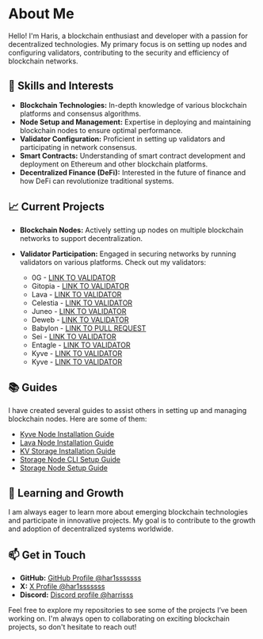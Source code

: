 # About Me

Hello! I'm Haris, a blockchain enthusiast and developer with a passion for decentralized technologies. My primary focus is on setting up nodes and configuring validators, contributing to the security and efficiency of blockchain networks.

## 🌟 Skills and Interests

- **Blockchain Technologies:** In-depth knowledge of various blockchain platforms and consensus algorithms.
- **Node Setup and Management:** Expertise in deploying and maintaining blockchain nodes to ensure optimal performance.
- **Validator Configuration:** Proficient in setting up validators and participating in network consensus.
- **Smart Contracts:** Understanding of smart contract development and deployment on Ethereum and other blockchain platforms.
- **Decentralized Finance (DeFi):** Interested in the future of finance and how DeFi can revolutionize traditional systems.

## 📈 Current Projects

- **Blockchain Nodes:** Actively setting up nodes on multiple blockchain networks to support decentralization.
- **Validator Participation:** Engaged in securing networks by running validators on various platforms. Check out my validators:

  - 0G - [LINK TO VALIDATOR](https://testnet.0g.explorers.guru/validator/0gvaloper1f50jdudstj23m8uu8qyswdpwvznd8j5e66wssk)
  - Gitopia - [LINK TO VALIDATOR](https://gitopia.explorers.guru/validator/gitopiavaloper1q2huu8xjra85qq0smd8xwxxj5rcksckansp3kv)
  - Lava - [LINK TO VALIDATOR](https://lava.explorers.guru/validator/lava@valoper1nnrxhkl7mp6sgxnmnejqsvrqfsvzk99vsyqnuf)
  - Celestia - [LINK TO VALIDATOR](https://celestia.explorers.guru/validator/celestiavaloper1f6fxqjxvdwma3mewa4r2pxdcmed8u53gf40hy9)
  - Juneo - [LINK TO VALIDATOR](https://genesis.mcnscan.io/chain/U57R134aetAHRKD5rwCfNC8Dfj9cF3GsmW7VygGJr)
  - Deweb - [LINK TO VALIDATOR](https://dws.explorers.guru/validator/dewebvaloper1ykvjrljrq79jqtkwd78e9ullugz5g7rn6c6k8u)
  - Babylon - [LINK TO PULL REQUEST](https://github.com/babylonchain/networks/pull/328)
  - Sei - [LINK TO VALIDATOR](https://sei.explorers.guru/validator/seivaloper1sg42mnaluh58hraayt6rg2a8mkzjd9wc6vxsmk)
  - Entagle - [LINK TO VALIDATOR](https://testnet.itrocket.net/entangle/staking/ethmvaloper1nv4jum04jsgvg2hu30yf797zddjs7vjs49jpem)
  - Kyve - [LINK TO VALIDATOR](https://kyve-beta.netlify.app/#/validators/kyve122h0kuz82l03sx79j2vdrcrgf9q3yp58ufc40r)
  - Kyve - [LINK TO VALIDATOR](https://explorer.kyve.network/korellia/staking/kyvevaloper1asvtgrzp9q2lkzeru03rqkwg656nvmf5f8q7ry)
 
## 📚 Guides

I have created several guides to assist others in setting up and managing blockchain nodes. Here are some of them:

- [Kyve Node Installation Guide](https://github.com/har1sssssss/guides/blob/main/kyve-node-guide.md)
- [Lava Node Installation Guide](https://github.com/har1sssssss/guides/blob/main/lava-node-installation-guide.md)
- [KV Storage Installation Guide](https://github.com/har1sssssss/0G-Nodes-Haris/blob/main/KV%20Storage.md)
- [Storage Node CLI Setup Guide](https://github.com/har1sssssss/0G-Nodes-Haris/blob/main/Storage%20Node%20CLI.md)
- [Storage Node Setup Guide](https://github.com/har1sssssss/0G-Nodes-Haris/blob/main/Storage%20Node.md)


## 🌱 Learning and Growth

I am always eager to learn more about emerging blockchain technologies and participate in innovative projects. My goal is to contribute to the growth and adoption of decentralized systems worldwide.

## 📫 Get in Touch

- **GitHub:** [GitHub Profile @har1sssssss](https://github.com/har1sssssss)
- **X:** [X Profile @har1sssssss](https://x.com/har1sssssss)
- **Discord:** [Discord profile @harrisss](https://discord.com/users/960309236791935067)

Feel free to explore my repositories to see some of the projects I’ve been working on. I'm always open to collaborating on exciting blockchain projects, so don't hesitate to reach out!


